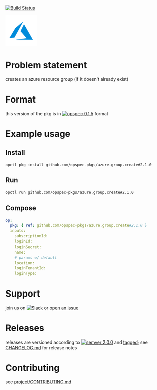 [![Build Status](https://travis-ci.org/opspec-pkgs/azure.group.create.svg?branch=master)](https://travis-ci.org/opspec-pkgs/azure.group.create)

<img src="icon.svg" alt="icon" height="100px">

# Problem statement

creates an azure resource group (if it doesn't already exist)

# Format

this version of the pkg is in [![opspec 0.1.5](https://img.shields.io/badge/opspec-0.1.5-brightgreen.svg?colorA=6b6b6b&colorB=fc16be)](https://opspec.io/0.1.5/packages.html) format

# Example usage

## Install

```shell
opctl pkg install github.com/opspec-pkgs/azure.group.create#2.1.0
```

## Run

```
opctl run github.com/opspec-pkgs/azure.group.create#2.1.0
```

## Compose

```yaml
op:
  pkg: { ref: github.com/opspec-pkgs/azure.group.create#2.1.0 }
  inputs:
    subscriptionId:
    loginId:
    loginSecret:
    name:
    # params w/ default
    location:
    loginTenantId:
    loginType:
```

# Support

join us on
[![Slack](https://opspec-slackin.herokuapp.com/badge.svg)](https://opspec-slackin.herokuapp.com/)
or
[open an issue](https://github.com/opspec-pkgs/azure.group.create/issues)

# Releases

releases are versioned according to
[![semver 2.0.0](https://img.shields.io/badge/semver-2.0.0-brightgreen.svg)](http://semver.org/spec/v2.0.0.html)
and [tagged](https://git-scm.com/book/en/v2/Git-Basics-Tagging); see
[CHANGELOG.md](CHANGELOG.md) for release notes

# Contributing

see
[project/CONTRIBUTING.md](https://github.com/opspec-pkgs/project/blob/master/CONTRIBUTING.md)
